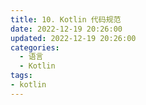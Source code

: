 ```yaml
---
title: 10. Kotlin 代码规范
date: 2022-12-19 20:26:00
updated: 2022-12-19 20:26:00
categories:
  - 语言
  - Kotlin
tags:
- kotlin
---
```

